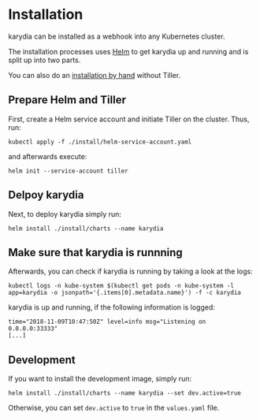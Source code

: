 # Installation
karydia can be installed as a webhook into any Kubernetes cluster.

The installation processes uses [Helm](https://github.com/helm/helm) to get karydia up and running and is split up into two parts.

You can also do an [installation by hand](../docs/manualInstallation.md) without Tiller.

## Prepare Helm and Tiller
First, create a Helm service account and initiate Tiller on the cluster. Thus, run:
```
kubectl apply -f ./install/helm-service-account.yaml
```
and afterwards execute:
```
helm init --service-account tiller
```

## Delpoy karydia
Next, to deploy karydia simply run:
```
helm install ./install/charts --name karydia
```

## Make sure that karydia is runnning
Afterwards, you can check if karydia is running by taking a look at the logs:
```
kubectl logs -n kube-system $(kubectl get pods -n kube-system -l app=karydia -o jsonpath='{.items[0].metadata.name}') -f -c karydia
```

karydia is up and running, if the following information is logged:
```
time="2018-11-09T10:47:50Z" level=info msg="Listening on 0.0.0.0:33333"
[...]
```

## Development
If you want to install the development image, simply run:
```
helm install ./install/charts --name karydia --set dev.active=true
```
Otherwise, you can set `dev.active` to `true` in the `values.yaml` file.
